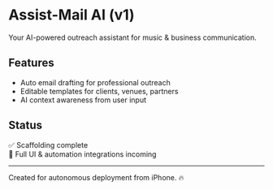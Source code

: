 # Assist-Mail AI (v1)
Your AI-powered outreach assistant for music & business communication.

## Features
- Auto email drafting for professional outreach
- Editable templates for clients, venues, partners
- AI context awareness from user input

## Status
✅ Scaffolding complete  
🚧 Full UI & automation integrations incoming

---
Created for autonomous deployment from iPhone. 🔥
